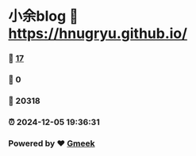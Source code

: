 # 小余blog :link: https://hnugryu.github.io/ 
### :page_facing_up: [17](https://hnugryu.github.io//tag.html) 
### :speech_balloon: 0 
### :hibiscus: 20318 
### :alarm_clock: 2024-12-05 19:36:31 
### Powered by :heart: [Gmeek](https://github.com/Meekdai/Gmeek)
